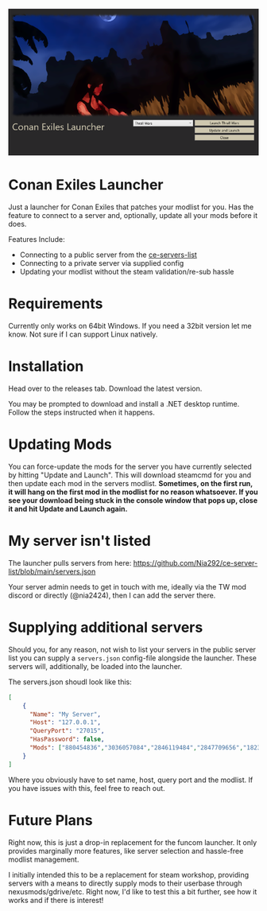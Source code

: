 ![launcher.png](launcher.png)
# Conan Exiles Launcher
Just a launcher for Conan Exiles that patches your modlist for you. Has the feature to connect to a server and, optionally, update all your mods before it does. 

Features Include:
- Connecting to a public server from the [ce-servers-list](https://github.com/Nia292/ce-server-list/blob/main/servers.json)
- Connecting to a private server via supplied config 
- Updating your modlist without the steam validation/re-sub hassle

# Requirements
Currently only works on 64bit Windows. If you need a 32bit version let me know. Not sure if I can support Linux natively.

# Installation
Head over to the releases tab. Download the latest version.

You may be prompted to download and install a .NET desktop runtime. Follow the steps instructed when it happens. 

# Updating Mods
You can force-update the mods for the server you have currently selected by hitting "Update and Launch". This will download steamcmd for you and then update each mod in the servers modlist.
**Sometimes, on the first run,  it will hang on the first mod in the modlist for no reason whatsoever. If you see your download being stuck in the console window that pops up, close it and hit Update and Launch again.**

# My server isn't listed
The launcher pulls servers from here: https://github.com/Nia292/ce-server-list/blob/main/servers.json

Your server admin needs to get in touch with me, ideally via the TW mod discord or directly (@nia2424), then I can add the server there. 

# Supplying additional servers
Should you, for any reason, not wish to list your servers in the public server list you can supply a ``servers.json`` config-file alongside the launcher. These servers will, additionally, be loaded into the launcher.

The servers.json shoudl look like this:
```json
[
	{
	  "Name": "My Server",
	  "Host": "127.0.0.1",
	  "QueryPort": "27015",
	  "HasPassword": false,
	  "Mods": ["880454836","3036057084","2846119484","2847709656","1823412793","2377569193","2992829097","1701455174","1966733568","877108545","2250037083","933782986","2752945598","1928978003","1855055876","2411388528","2723987721","2644416526","2050780234","2376449518","1326031593","1797359985","2886779102","2300463941","3036058836","1369743238","2001044383","1923957401","2305969565"]
	}
]
```
Where you obviously have to set name, host, query port and the modlist. If you have issues with this, feel free to reach out.

# Future Plans

Right now, this is just a drop-in replacement for the funcom launcher. It only provides marginally more features, like server selection and
hassle-free modlist management.

I initially intended this to be a replacement for steam workshop, providing servers with a means to directly supply mods to their
userbase through nexusmods/gdrive/etc. Right now, I'd like to test this a bit further, see how it works and if there is interest!

